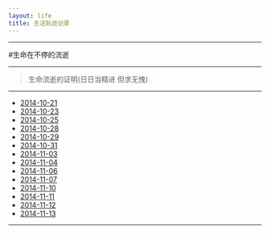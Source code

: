 ```yaml
---
layout: life
title: 生活轨迹记录
---
```


-----------------------------------------------

#生命在不停的流逝

******
> 生命流逝的证明(日日当精进 但求无愧)

******

* [2014-10-21](/life/2014/10/2014-10-21.html)
* [2014-10-23](/life/2014/10/2014-10-23.html)
* [2014-10-25](/life/2014/10/2014-10-25.html)
* [2014-10-28](/life/2014/10/2014-10-28.html)
* [2014-10-29](/life/2014/10/2014-10-29.html)
* [2014-10-31](/life/2014/10/2014-10-31.html)
* [2014-11-03](/life/2014/11/2014-11-03.html)
* [2014-11-04](/life/2014/11/2014-11-04.html)
* [2014-11-06](/life/2014/11/2014-11-06.html)
* [2014-11-07](/life/2014/11/2014-11-07.html)
* [2014-11-10](/life/2014/11/2014-11-10.html)
* [2014-11-11](/life/2014/11/2014-11-11.html)
* [2014-11-12](/life/2014/11/2014-11-12.html)
* [2014-11-13](/life/2014/11/2014-11-13.html)

******

